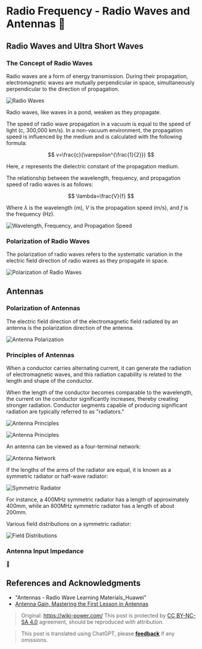 # Radio Frequency - Radio Waves and Antennas 🚧

## Radio Waves and Ultra Short Waves

### The Concept of Radio Waves

Radio waves are a form of energy transmission. During their propagation, electromagnetic waves are mutually perpendicular in space, simultaneously perpendicular to the direction of propagation.

![Radio Waves](https://img.wiki-power.com/d/wiki-media/img/20220328151806.png)

Radio waves, like waves in a pond, weaken as they propagate.

The speed of radio wave propagation in a vacuum is equal to the speed of light (c, 300,000 km/s). In a non-vacuum environment, the propagation speed is influenced by the medium and is calculated with the following formula:

$$
v=\frac{c}{\varepsilon^{\frac{1}{2}}}
$$

Here, $\varepsilon$ represents the dielectric constant of the propagation medium.

The relationship between the wavelength, frequency, and propagation speed of radio waves is as follows:

$$
\lambda=\frac{V}{f}
$$

Where $\lambda$ is the wavelength (m), $V$ is the propagation speed (m/s), and $f$ is the frequency (Hz).

![Wavelength, Frequency, and Propagation Speed](https://img.wiki-power.com/d/wiki-media/img/20220328153416.png)

### Polarization of Radio Waves

The polarization of radio waves refers to the systematic variation in the electric field direction of radio waves as they propagate in space.

![Polarization of Radio Waves](https://img.wiki-power.com/d/wiki-media/img/20220328153533.png)

## Antennas

### Polarization of Antennas

The electric field direction of the electromagnetic field radiated by an antenna is the polarization direction of the antenna.

![Antenna Polarization](https://img.wiki-power.com/d/wiki-media/img/20220328153749.png)

### Principles of Antennas

When a conductor carries alternating current, it can generate the radiation of electromagnetic waves, and this radiation capability is related to the length and shape of the conductor.

When the length of the conductor becomes comparable to the wavelength, the current on the conductor significantly increases, thereby creating stronger radiation. Conductor segments capable of producing significant radiation are typically referred to as "radiators."

![Antenna Principles](https://img.wiki-power.com/d/wiki-media/img/20220328154244.png)

![Antenna Principles](https://img.wiki-power.com/d/wiki-media/img/20220328154355.png)

An antenna can be viewed as a four-terminal network:

![Antenna Network](https://img.wiki-power.com/d/wiki-media/img/20220328154327.png)

If the lengths of the arms of the radiator are equal, it is known as a symmetric radiator or half-wave radiator:

![Symmetric Radiator](https://img.wiki-power.com/d/wiki-media/img/20220328154512.png)

For instance, a 400MHz symmetric radiator has a length of approximately 400mm, while an 800MHz symmetric radiator has a length of about 200mm.

Various field distributions on a symmetric radiator:

![Field Distributions](https://img.wiki-power.com/d/wiki-media/img/20220328154749.png)

### Antenna Input Impedance

🚧

## References and Acknowledgments

- "Antennas - Radio Wave Learning Materials_Huawei"
- [Antenna Gain, Mastering the First Lesson in Antennas](https://rf.eefocus.com/article/id-335204)

> Original: <https://wiki-power.com/>
> This post is protected by [CC BY-NC-SA 4.0](https://creativecommons.org/licenses/by/4.0/deed.en) agreement, should be reproduced with attribution.

> This post is translated using ChatGPT, please [**feedback**](https://github.com/linyuxuanlin/Wiki_MkDocs/issues/new) if any omissions.